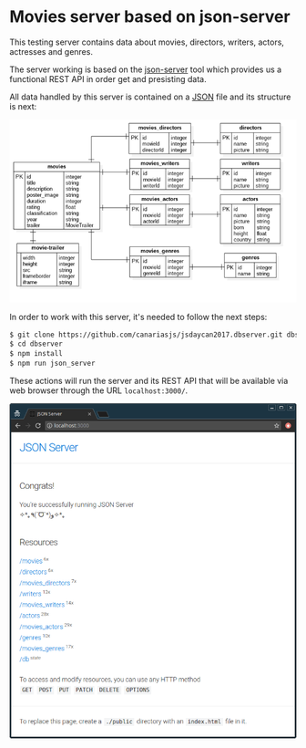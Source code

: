 # Movies server based on json-server

This testing server contains data about movies, directors, writers, actors, actresses and genres.

The server working is based on the [json-server](https://github.com/typicode/json-server) tool which provides us a functional REST API in order get and presisting data.

All data handled by this server is contained on a [JSON](db/data.json) file and its structure is next:

![DB Structure](images/repository/db-structure.png)

In order to work with this server, it's needed to follow the next steps:

```sh
$ git clone https://github.com/canariasjs/jsdaycan2017.dbserver.git dbserver
$ cd dbserver
$ npm install
$ npm run json_server
```

These actions will run the server and its REST API that will be available via web browser through the URL `localhost:3000/`.

![Server running up](images/repository/server-running-up.png)